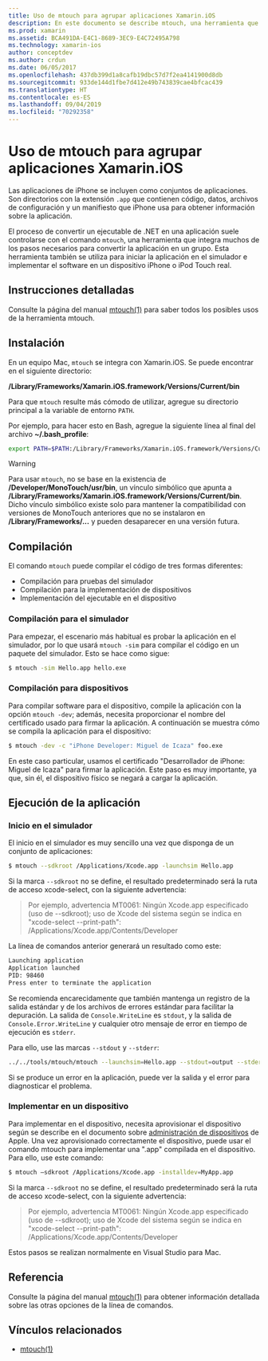 ```yaml
---
title: Uso de mtouch para agrupar aplicaciones Xamarin.iOS
description: En este documento se describe mtouch, una herramienta que controla muchos de los pasos necesarios para convertir una aplicación Xamarin.iOS en una agrupación, iniciarla en el simulador e implementarla en un dispositivo físico.
ms.prod: xamarin
ms.assetid: BCA491DA-E4C1-8689-3EC9-E4C72495A798
ms.technology: xamarin-ios
author: conceptdev
ms.author: crdun
ms.date: 06/05/2017
ms.openlocfilehash: 437db399d1a8cafb19dbc57d7f2ea4141900d8db
ms.sourcegitcommit: 933de144d1fbe7d412e49b743839cae4bfcac439
ms.translationtype: HT
ms.contentlocale: es-ES
ms.lasthandoff: 09/04/2019
ms.locfileid: "70292358"
---
```

# <a name="using-mtouch-to-bundle-xamarinios-apps"></a>Uso de mtouch para agrupar aplicaciones Xamarin.iOS

Las aplicaciones de iPhone se incluyen como conjuntos de aplicaciones. Son directorios con la extensión `.app` que contienen código, datos, archivos de configuración y un manifiesto que iPhone usa para obtener información sobre la aplicación.

El proceso de convertir un ejecutable de .NET en una aplicación suele controlarse con el comando `mtouch`, una herramienta que integra muchos de los pasos necesarios para convertir la aplicación en un grupo. Esta herramienta también se utiliza para iniciar la aplicación en el simulador e implementar el software en un dispositivo iPhone o iPod Touch real.

## <a name="detailed-instructions"></a>Instrucciones detalladas

Consulte la página del manual [mtouch(1)](http://docs.go-mono.com/?link=man%3amtouch(1)) para saber todos los posibles usos de la herramienta mtouch.

## <a name="installation"></a>Instalación

En un equipo Mac, `mtouch` se integra con Xamarin.iOS. Se puede encontrar en el siguiente directorio:

**/Library/Frameworks/Xamarin.iOS.framework/Versions/Current/bin**

Para que `mtouch` resulte más cómodo de utilizar, agregue su directorio principal a la variable de entorno `PATH`.  

Por ejemplo, para hacer esto en Bash, agregue la siguiente línea al final del archivo **~/.bash_profile**:

```bash
export PATH=$PATH:/Library/Frameworks/Xamarin.iOS.framework/Versions/Current/bin
```

> [!WARNING]
> Para usar `mtouch`, no se base en la existencia de **/Developer/MonoTouch/usr/bin**, un vínculo simbólico que apunta a **/Library/Frameworks/Xamarin.iOS.framework/Versions/Current/bin**. Dicho vínculo simbólico existe solo para mantener la compatibilidad con versiones de MonoTouch anteriores que no se instalaron en **/Library/Frameworks/...** y pueden desaparecer en una versión futura.

## <a name="building"></a>Compilación

El comando `mtouch` puede compilar el código de tres formas diferentes:

- Compilación para pruebas del simulador
- Compilación para la implementación de dispositivos
- Implementación del ejecutable en el dispositivo


### <a name="building-for-the-simulator"></a>Compilación para el simulador

Para empezar, el escenario más habitual es probar la aplicación en el simulador, por lo que usará `mtouch -sim` para compilar el código en un paquete del simulador. Esto se hace como sigue:

```bash
$ mtouch -sim Hello.app hello.exe
```

### <a name="building-for-the-device"></a>Compilación para dispositivos

Para compilar software para el dispositivo, compile la aplicación con la opción `mtouch -dev`; además, necesita proporcionar el nombre del certificado usado para firmar la aplicación. A continuación se muestra cómo se compila la aplicación para el dispositivo:

```bash
$ mtouch -dev -c "iPhone Developer: Miguel de Icaza" foo.exe
```

En este caso particular, usamos el certificado "Desarrollador de iPhone: Miguel de Icaza" para firmar la aplicación. Este paso es muy importante, ya que, sin él, el dispositivo físico se negará a cargar la aplicación.

 <a name="Running_your_Application" />


## <a name="running-your-application"></a>Ejecución de la aplicación


### <a name="launching-on-the-simulator"></a>Inicio en el simulador

El inicio en el simulador es muy sencillo una vez que disponga de un conjunto de aplicaciones:

```bash
$ mtouch --sdkroot /Applications/Xcode.app -launchsim Hello.app 
```

Si la marca `--sdkroot` no se define, el resultado predeterminado será la ruta de acceso xcode-select, con la siguiente advertencia:

> Por ejemplo, advertencia MT0061: Ningún Xcode.app especificado (uso de --sdkroot); uso de Xcode del sistema según se indica en "xcode-select --print-path": /Applications/Xcode.app/Contents/Developer 

La línea de comandos anterior generará un resultado como este:

```bash
Launching application
Application launched
PID: 98460
Press enter to terminate the application
```



Se recomienda encarecidamente que también mantenga un registro de la salida estándar y de los archivos de errores estándar para facilitar la depuración. La salida de `Console.WriteLine` es `stdout`, y la salida de `Console.Error.WriteLine` y cualquier otro mensaje de error en tiempo de ejecución es `stderr`.

Para ello, use las marcas `--stdout` y `--stderr`:

```bash
../../tools/mtouch/mtouch --launchsim=Hello.app --stdout=output --stderr=error
```

Si se produce un error en la aplicación, puede ver la salida y el error para diagnosticar el problema.


### <a name="deploying-to-a-device"></a>Implementar en un dispositivo

Para implementar en el dispositivo, necesita aprovisionar el dispositivo según se describe en el documento sobre [administración de dispositivos](https://developer.apple.com/library/ios/#documentation/Xcode/Conceptual/ios_development_workflow/00-About_the_iOS_Application_Development_Workflow/introduction.html) de Apple. Una vez aprovisionado correctamente el dispositivo, puede usar el comando mtouch para implementar una ".app" compilada en el dispositivo. Para ello, use este comando:

```bash
$ mtouch —sdkroot /Applications/Xcode.app -installdev=MyApp.app
```

Si la marca `--sdkroot` no se define, el resultado predeterminado será la ruta de acceso xcode-select, con la siguiente advertencia:

> Por ejemplo, advertencia MT0061: Ningún Xcode.app especificado (uso de --sdkroot); uso de Xcode del sistema según se indica en "xcode-select --print-path": /Applications/Xcode.app/Contents/Developer 

Estos pasos se realizan normalmente en Visual Studio para Mac.

## <a name="reference"></a>Referencia

Consulte la página del manual [mtouch(1)](http://docs.go-mono.com/?link=man%3amtouch(1)) para obtener información detallada sobre las otras opciones de la línea de comandos.



## <a name="related-links"></a>Vínculos relacionados

- [mtouch(1)](http://iosapi.xamarin.com/?link=man%3amtouch(1))
